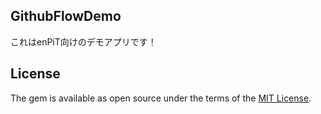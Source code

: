 ##  GithubFlowDemo

これはenPiT向けのデモアプリです！

## License

The gem is available as open source under the terms of the [MIT License](http://opensource.org/licenses/MIT).

